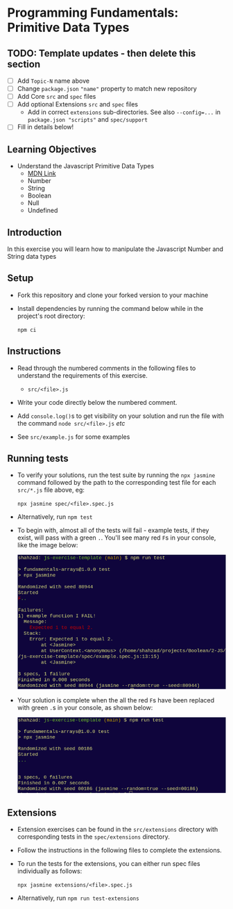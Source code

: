 # Programming Fundamentals: Primitive Data Types

## TODO: Template updates - then delete this section

- [ ] Add `Topic-N` name above
- [ ] Change `package.json` `"name"` property to match new repository
- [ ] Add Core `src` and `spec` files
- [ ] Add optional Extensions `src` and `spec` files
  - Add in correct `extensions` sub-directories. See also `--config=...` in `package.json "scripts"` and `spec/support`
- [ ] Fill in details below!

## Learning Objectives

- Understand the Javascript Primitive Data Types
  - [MDN Link](https://developer.mozilla.org/en-US/docs/Web/JavaScript/Data_structures#primitive_values)
  - Number
  - String
  - Boolean
  - Null
  - Undefined

## Introduction

In this exercise you will learn how to manipulate the Javascript Number and String data types

## Setup

- Fork this repository and clone your forked version to your machine
- Install dependencies by running the command below while in the project's root directory:

    `npm ci`

## Instructions

- Read through the numbered comments in the following files to understand the requirements of this exercise.
  - `src/<file>.js`

- Write your code directly below the numbered comment.

- Add `console.log()`s to get visibility on your solution and run the file with the command `node src/<file>.js` *etc*

- See `src/example.js` for some examples

## Running tests

- To verify your solutions, run the test suite by running the `npx jasmine` command followed by the path to the corresponding test file for each `src/*.js` file above, eg:

    `npx jasmine spec/<file>.spec.js`

- Alternatively, run `npm test`

- To begin with, almost all of the tests will fail - example tests, if they exist, will pass with a green `.`. You'll see many red `F`s in your console, like the image below:

  ![](./img/test-fail.png)

- Your solution is complete when the all the red `F`s have been replaced with green `.`s in your console, as shown below:

  ![](./img/test-pass.png)

## Extensions

- Extension exercises can be found in the `src/extensions` directory with corresponding tests in the `spec/extensions` directory.

- Follow the instructions in the following files to complete the extensions.

- To run the tests for the extensions, you can either run spec files individually as follows:

  `npx jasmine extensions/<file>.spec.js`

- Alternatively, run `npm run test-extensions`
